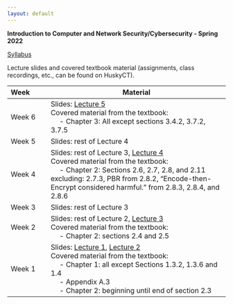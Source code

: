 ```yaml
---
layout: default
---
```


**Introduction to Computer and Network Security/Cybersecurity - Spring 2022**

[Syllabus](./syllabus.pdf)

Lecture slides and covered textbook material (assignments, class recordings, etc., can be found on HuskyCT).

| Week&emsp;&emsp;| Material           |
|----------|--------------------|
| Week 6 | Slides: [Lecture 5](./lecture5.pdf) <br/> Covered material from the textbook: <br/> &emsp; - Chapter 3: All except sections 3.4.2, 3.7.2, 3.7.5 |
| Week 5 | Slides: rest of Lecture 4 |
| Week 4 | Slides: rest of Lecture 3, [Lecture 4](./lecture4.pdf) <br/> Covered material from the textbook: <br/> &emsp; - Chapter 2: Sections 2.6, 2.7, 2.8, and 2.11 excluding: 2.7.3, PBR from 2.8.2, “Encode-then-Encrypt considered harmful.” from 2.8.3, 2.8.4, and 2.8.6 |
| Week 3 | Slides: rest of Lecture 3 |
| Week 2 | Slides: rest of Lecture 2, [Lecture 3](./lecture3.pdf) <br/> Covered material from the textbook: <br/> &emsp; - Chapter 2: sections 2.4 and 2.5 |
| Week 1 | Slides: [Lecture 1](./lecture1.pdf), [Lecture 2](./lecture2.pdf) <br/> Covered material from the textbook: <br/> &emsp; - Chapter 1: all except Sections 1.3.2, 1.3.6 and 1.4 <br/> &emsp; - Appendix A.3 <br/> &emsp; - Chapter 2: beginning until end of section 2.3|